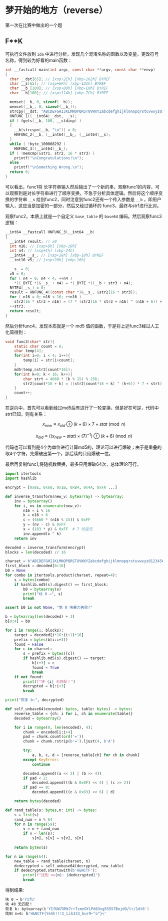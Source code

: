 # 梦开始的地方（reverse）

第一次在比赛中做出的一个题

## F**K

可执行文件放到 `ida` 中进行分析，发现几个混淆名称的函数以及变量，更改符号名称，得到较为好看的main函数：

```c
int __fastcall main(int argc, const char **argv, const char **envp)
{
  char __dst[65]; // [xsp+2Eh] [xbp-162h] BYREF
  char __s[65]; // [xsp+6Fh] [xbp-121h] BYREF
  char __b_[100]; // [xsp+B0h] [xbp-E0h] BYREF
  char __b[100]; // [xsp+114h] [xbp-7Ch] BYREF

  memset(__b, 0, sizeof(__b));
  memset(__b_, 0, sizeof(__b_));
  strcpy(__dst, "ABCDEFGHIJKLMNOPQRSTUVWXYZabcdefghijklmnopqrstuvwxyz0123456789+/");
  HNFUNC_1((__int64)__dst, __s);
  if ( fgets(__b, 100, __stdinp) )
  {
    __b[strcspn(__b, "\n")] = 0;
    HNFUNC_2(__b, (__int64)__b_, (__int64)__s);
  }
  while ( !byte_100008292 )
    HNFUNC_3((__int64)__b_);
  if ( !memcmp(&str1, str2, 16 * str3) )
    printf("\nCongratulations!\n");
  else
    printf("\nSomething Wrong.\n");
  return 0;
}
```

可以看出，func1将 长字符串输入然后输出了一个新的串，观察func1的内容，可以观察到是对长字符串进行了顺序变换，不急于分析具体逻辑。然后将这个顺序变换的字符串 `__s` 给到func2，同时注意到func2还有一个传入参数是 `__b` ，即用户输入，这应当是加密的一部分，然后又经过循环的 func3，最终与str1进行比对。

观察func2，本质上就是一个自定义 `base_table` 的 `base64` 编码。然后观察func3逻辑：

```c
__int64 __fastcall HNFUNC_3(__int64 __b)
{
  __int64 result; // x0
  int n16; // [xsp+8h] [xbp-28h]
  int n4; // [xsp+Ch] [xbp-24h]
  __int64 __s_; // [xsp+18h] [xbp-18h] BYREF
  __int16 v5; // [xsp+20h] [xbp-10h]

  __s_ = 0;
  v5 = 0;
  for ( n4 = 0; n4 < 4; ++n4 )
    *((_BYTE *)&__s_ + n4) = *(_BYTE *)(__b + str3 + n4);
  BYTE4(__s_) = 0;
  result = HNFUNC_4((const char *)&__s_, &str2[16 * str3]);
  for ( n16 = 0; n16 < 16; ++n16 )
    str2[16 * str3 + n16] = (7 * (str2[16 * str3 + n16] ^ (n16 + 6)) + 4660 * (n16 % 15)) % 256;
  ++str3;
  return result;
}
```

然后分析func4，发现本质就是一个 md5 值的函数，于是将上述func3经过人工化简得到：

```c
void func3(char* str){
    static char count = 0;
    char temp[4];
    for(int i=0; i < 4; i++){
        temp[i] = str[i+count];
    }
    md5(temp,&str2[count*16]);
    for(int k=0; k < 16; k++){
        char strt = 4660 * (k % 15) % 256;
        str2[count*16 + k] = ((str2[count*16 + k] ^ (k+6)) * 7 + strt) % 256;
    }
    count++;
}
```

在逆向中，首先可以看到经过md5后有进行了一轮变换，但是好在可逆，代码中strt已知，则有关系：

$$ x_{new} \equiv x_{old} \oplus (k+6) \times 7 + stat \pmod{n} $$

$$ x_{old} \equiv \left( (x_{new} - stat) \times (7)^{-1} \right) \oplus (k+6) \pmod{n} $$

代码也可以看到是4个为单位进行计算md5的，理论可以进行爆破；由于是重叠的取4个字符，先爆破出第一个，那后续的只用爆破一位。

最后再复制func1,将随机数替换，最多只用爆破64次，总体理论可行。

```python
import itertools
import hashlib

encrypt = [0x8E, 0x68, 0x1B, 0xB4, 0x4A, 0xFA ...]

def inverse_transform(new_v: bytearray) -> bytearray:
    inv = bytearray()
    for i, nv in enumerate(new_v):
        n16 = i % 16
        k = n16 + 6
        c = (4660 * (n16 % 15)) & 0xFF
        y = (nv - c) & 0xFF
        x = (183 * y) & 0xFF  # 7 的逆元
        inv.append(x ^ k)
    return inv

decoded = inverse_transform(encrypt)
blocks = len(decoded) // 16

charset = b"ABCDEFGHIJKLMNOPQRSTUVWXYZabcdefghijklmnopqrstuvwxyz0123456789+/"
first_block = decoded[0:16]
b0 = None
for combo in itertools.product(charset, repeat=4):
    s = bytes(combo)
    if hashlib.md5(s).digest() == first_block:
        b0 = bytearray(s)
        print("块 0 →", s)
        break

assert b0 is not None, "第 0 块暴力失败!"

b = bytearray(len(decoded) + 3)
b[0:4] = b0

for i in range(1, blocks):
    target = decoded[i*16:(i+1)*16]
    prefix = bytes(b[i:i+3])
    found = False
    for c in charset:
        s = prefix + bytes([c])
        if hashlib.md5(s).digest() == target:
            b[i+3] = c
            found = True
            break
    if not found:
        print(f"块 {i} 无匹配！")
        decrypted = b[:i+3]
        break

print("恢复 b:", decrypted)

def self_unbase64(encoded: bytes, table: bytes) -> bytes:
    reverse_table = {ch: i for i, ch in enumerate(table)}
    decoded = bytearray()

    for i in range(0, len(encoded), 4):
        chunk = encoded[i:i+4]
        pad = chunk.count(ord('='))
        chunk = chunk.rstrip(b'=').ljust(4, b'A')

        try:
            a, b, c, d = [reverse_table[ch] for ch in chunk]
        except KeyError:
            continue

        decoded.append((a << 2) | (b >> 4))
        if pad < 2:
            decoded.append(((b & 0x0F) << 4) | (c >> 2))
        if pad == 0:
            decoded.append(((c & 0x03) << 6) | d)

    return bytes(decoded)

def rand_table(s: bytes,n: int) -> bytes:
    s = list(s)
    rand_num = n % 64
    for n in range(59):
        v = n + rand_num
        if v < len(s):
            s[n], s[v] = s[v], s[n]
    
    return bytes(s)

for n in range(64):
    new_table = rand_table(charset, n)
    dedecrypted = self_unbase64(decrypted, new_table)
    if dedecrypted.startswith(b'H&NCTF'):
        print(f"找到 n={n}: {dedecrypted}")
        break
```

得到结果:

```zsh
块 0 → b'YIfU'
块 40 无匹配！
恢复 b: bytearray(b'YIfUW7XMk7rrTcmnOYLPd63vg5S5S7BojdO/lr/1dt6')
找到 n=6: b'H&NCTF{Ye5h!!!I_Lik333_bur9~^o^}<'
```